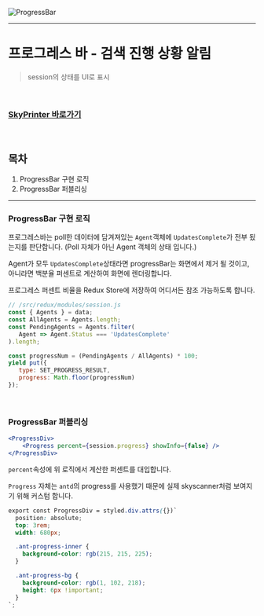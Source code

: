 ![ProgressBar](https://user-images.githubusercontent.com/31315644/76087540-b5370a00-5ff9-11ea-8a1c-06ae79291a87.jpeg)

---------

# 프로그레스 바 - 검색 진행 상황 알림

> session의 상태를 UI로 표시

<br/>

### [SkyPrinter 바로가기](https://github.com/HYEOK999/skyprinter)

<br/>

## 목차

1. ProgressBar 구현 로직
2. ProgressBar 퍼블리싱

-------------

### ProgressBar 구현 로직

프로그레스바는 poll한 데이터에 담겨져있는 `Agent`객체에 `UpdatesComplete`가 전부 됬는지를 판단합니다. (Poll 자체가 아닌 Agent 객체의 상태 입니다.)

Agent가 모두  `UpdatesComplete`상태라면 progressBar는 화면에서 제거 될 것이고, 아니라면 백분율 퍼센트로 계산하여 화면에 렌더링합니다.

프로그레스 퍼센트 비율을 Redux Store에 저장하여 어디서든 참조 가능하도록 합니다.

```jsx
// /src/redux/modules/session.js
const { Agents } = data;
const AllAgents = Agents.length;
const PendingAgents = Agents.filter(
   Agent => Agent.Status === 'UpdatesComplete'
).length;

const progressNum = (PendingAgents / AllAgents) * 100;
yield put({
   type: SET_PROGRESS_RESULT,
   progress: Math.floor(progressNum)
});
```

<br/>

### ProgressBar 퍼블리싱

```jsx
<ProgressDiv>
	<Progress percent={session.progress} showInfo={false} /> 
</ProgressDiv>
```

`percent`속성에 위 로직에서 계산한 퍼센트를 대입합니다.

`Progress` 자체는 `antd`의 progress를 사용했기 때문에 실제 skyscanner처럼 보여지기 위해 커스텀 합니다.

```scss
export const ProgressDiv = styled.div.attrs({})`
  position: absolute;
  top: 3rem;
  width: 680px;

  .ant-progress-inner {
    background-color: rgb(215, 215, 225);
  }

  .ant-progress-bg {
    background-color: rgb(1, 102, 218);
    height: 6px !important;
  }
`;
```

